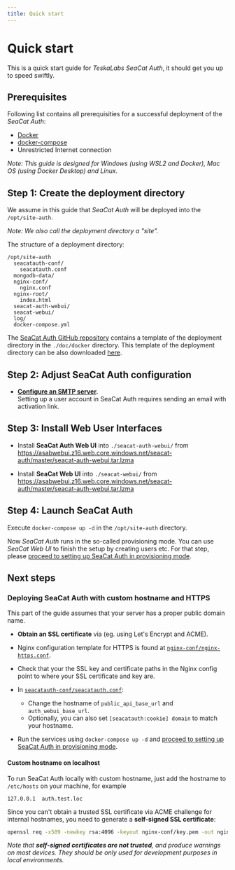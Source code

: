 ```yaml
---
title: Quick start
---
```


# Quick start

This is a quick start guide for _TeskaLabs SeaCat Auth_, it should get you up to speed swiftly.


## Prerequisites

Following list contains all prerequisities for a successful deployment of the _SeaCat Auth_:

* [Docker](https://www.docker.com)
* [docker-compose](https://docs.docker.com/compose/)
* Unrestricted Internet connection

_Note: This guide is designed for Windows (using WSL2 and Docker), Mac OS (using Docker Desktop) and Linux._


## Step 1: Create the deployment directory

We assume in this guide that _SeaCat Auth_ will be deployed into the `/opt/site-auth`.

_Note: We also call the deployment directory a "site"._

The structure of a deployment directory:

```
/opt/site-auth
  seacatauth-conf/
    seacatauth.conf
  mongodb-data/
  nginx-conf/
    nginx.conf
  nginx-root/
    index.html
  seacat-auth-webui/
  seacat-webui/
  log/
  docker-compose.yml
```

The [SeaCat Auth GitHub repository](https://github.com/TeskaLabs/seacat-auth) contains a template of the deployment directory in the `./doc/docker` directory.
This template of the deployment directory can be also downloaded [here](https://nightly.link/TeskaLabs/seacat-auth/workflows/ci/main/seacat-auth-docker-starter.zip).


## Step 2: Adjust SeaCat Auth configuration

  - **[Configure an SMTP server](../config/mail-server).**  
    Setting up a user account in SeaCat Auth requires sending an email with activation link.


## Step 3: Install Web User Interfaces

- Install **SeaCat Auth Web UI** into `./seacat-auth-webui/` from https://asabwebui.z16.web.core.windows.net/seacat-auth/master/seacat-auth-webui.tar.lzma 

- Install **SeaCat Web UI** into `./seacat-webui/` from https://asabwebui.z16.web.core.windows.net/seacat-auth/master/seacat-auth-webui.tar.lzma 


## Step 4: Launch SeaCat Auth

Execute `docker-compose up -d` in the `/opt/site-auth` directory.

Now _SeaCat Auth_ runs in the so-called provisioning mode.
You can use _SeaCat Web UI_ to finish the setup by creating users etc.
For that step, please [proceed to setting up SeaCat Auth in provisioning mode](../config/provisioning).


## Next steps

### Deploying SeaCat Auth with custom hostname and HTTPS

This part of the guide assumes that your server has a proper public domain name.

- **Obtain an SSL certificate** via (eg. using Let's Encrypt and ACME).

- Nginx configuration template for HTTPS is found at [`nginx-conf/nginx-https.conf`](https://github.com/TeskaLabs/seacat-auth/tree/main/doc/docker/nginx-conf/nginx-https.conf).

- Check that your the SSL key and certificate paths in the Nginx config point to where your SSL certificate and key are.

- In [`seacatauth-conf/seacatauth.conf`](https://github.com/TeskaLabs/seacat-auth/tree/main/doc/docker/seacatauth-conf/seacatauth.conf):
  - Change the hostname of `public_api_base_url` and `auth_webui_base_url`.
  - Optionally, you can also set `[seacatauth:cookie] domain` to match your hostname.

- Run the services using `docker-compose up -d` and [proceed to setting up SeaCat Auth in provisioning mode](../config/provisioning).


#### Custom hostname on localhost

To run SeaCat Auth locally with custom hostname, just add the hostname to `/etc/hosts` on your machine, for example

```
127.0.0.1  auth.test.loc
```

Since you can't obtain a trusted SSL certificate via ACME challenge for internal hostnames, 
you need to generate a **self-signed SSL certificate**:

```sh
openssl req -x509 -newkey rsa:4096 -keyout nginx-conf/key.pem -out nginx-conf/cert.pem -days 365 -nodes
```

*Note that **self-signed certificates are not trusted**, and produce warnings on most devices.*
*They should be only used for development purposes in local environments.*
